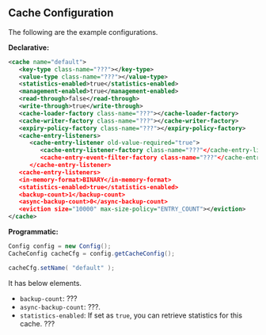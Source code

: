 
## Cache Configuration

The following are the example configurations.


**Declarative:**

```xml
<cache name="default">
   <key-type class-name="???"></key-type>
   <value-type class-name="???"></value-type>
   <statistics-enabled>true</statistics-enabled>
   <management-enabled>true</management-enabled>
   <read-through>false</read-through>
   <write-through>true</write-through>
   <cache-loader-factory class-name="???"></cache-loader-factory>
   <cache-writer-factory class-name="???"></cache-writer-factory>
   <expiry-policy-factory class-name="???"></expiry-policy-factory>
   <cache-entry-listeners>
      <cache-entry-listener old-value-required="true">
         <cache-entry-listener-factory class-name="???"</cache-entry-listener-factory>
         <cache-entry-event-filter-factory class-name="???"</cache-entry-event-filter-factory>
      </cache-entry-listener>
   <cache-entry-listeners>
   <in-memory-format>BINARY</in-memory-format>
   <statistics-enabled>true</statistics-enabled>
   <backup-count>1</backup-count>
   <async-backup-count>0</async-backup-count>
   <eviction size="10000" max-size-policy="ENTRY_COUNT"></eviction>
</cache>
```

**Programmatic:**

```java
Config config = new Config();
CacheConfig cacheCfg = config.getCacheConfig();

cacheCfg.setName( "default" );


```
   

It has below elements.


- `backup-count`: ???
- `async-backup-count`: ???.
- `statistics-enabled`: If set as `true`, you can retrieve statistics for this cache. ???
